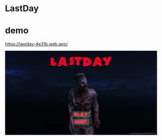 # LastDay

# demo 
https://lastday-4e31b.web.app/


![Lastday](https://github.com/mapurba/DEAD-EARTH/blob/main/Project/gameHome.png "Lastday")
